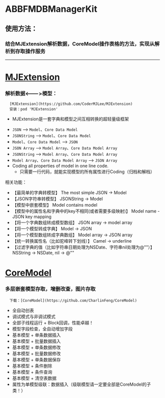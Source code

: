 # ABBFMDBManagerKit

## 使用方法：

### 结合MJExtension解析数据，CoreModel操作表格的方法，实现从解析到存取操作服务

***********

# [MJExtension](https://github.com/CoderMJLee/MJExtension)

### 解析数据<--->模型：
      [MJExtension](https://github.com/CoderMJLee/MJExtension)  
      安装：pod 'MJExtension'
     
     
- MJExtension是一套字典和模型之间互相转换的超轻量级框架
* `JSON` --> `Model`、`Core Data Model`
* `JSONString` --> `Model`、`Core Data Model`
* `Model`、`Core Data Model` --> `JSON`
* `JSON Array` --> `Model Array`、`Core Data Model Array`
* `JSONString` --> `Model Array`、`Core Data Model Array`
* `Model Array`、`Core Data Model Array` --> `JSON Array`
* Coding all properties of model in one line code.
    * 只需要一行代码，就能实现模型的所有属性进行Coding（归档和解档）

相关功能：

* 【最简单的字典转模型】<a id="JSON_Model"></a> The most simple JSON -> Model
* 【JSON字符串转模型】<a id="JSONString_Model"></a> JSONString -> Model
* 【模型中嵌套模型】<a id="Model_contains_model"></a> Model contains model
* 【模型中的属性名和字典中的key不相同(或者需要多级映射)】<a id="Model_name_JSON_key_mapping"></a> Model name - JSON key mapping
* 【将一个字典数组转成模型数组】<a id="JSON_array_model_array"></a> JSON array -> model array
* 【将一个模型转成字典】<a id="Model_JSON"></a> Model -> JSON
* 【将一个模型数组转成字典数组】<a id="Model_array_JSON_array"></a> Model array -> JSON array
* 【统一转换属性名（比如驼峰转下划线）】<a id="Camel_underline"></a> Camel -> underline
* 【过滤字典的值（比如字符串日期处理为NSDate、字符串nil处理为@""）】<a id="NSString_NSDate"></a> NSString -> NSDate, nil -> @""

#  [CoreModel](https://github.com/CharlinFeng/CoreModel)

### 多层嵌套模型存取，增删改查，图片存取

      下载：[CoreModel](https://github.com/CharlinFeng/CoreModel)
      
* 全自动创表
* 调试模式与非调试模式
* 全部子线程运行 + Block回调，性能卓越！
* 模型字段检查，全自动增加字段
* 基本模型 + 单条数据插入
* 基本模型 + 批量数据插入
* 基本模型 + 单条数据修改
* 基本模型 + 批量数据修改
* 基本模型 + 单条数据保存
* 基本模型 + 条件删除
* 基本模型 + 条件查询
* 基本模型 + 清空表数据
* 属性为单模型级联：数据插入（级联模型请一定要全部是CoreModel的子类！）

